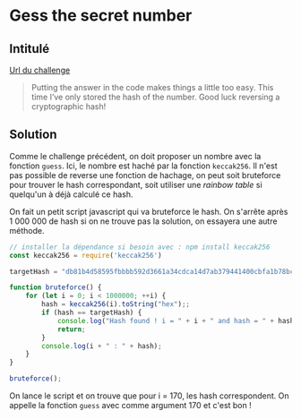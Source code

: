 # Gess the secret number

## Intitulé 

[Url du challenge](https://capturetheether.com/challenges/lotteries/guess-the-secret-number/)

> Putting the answer in the code makes things a little too easy.
> This time I’ve only stored the hash of the number. Good luck reversing a cryptographic hash!

## Solution

Comme le challenge précédent, on doit proposer un nombre avec la fonction `guess`. Ici, le nombre est haché par la fonction `keccak256`. Il n'est pas possible de reverse une fonction de hachage, on peut soit bruteforce pour trouver le hash correspondant, soit utiliser une *rainbow table* si quelqu'un à déjà calculé ce hash.

On fait un petit script javascript qui va bruteforce le hash. On s'arrête après 1 000 000 de hash si on ne trouve pas la solution, on essayera une autre méthode.

```js
// installer la dépendance si besoin avec : npm install keccak256
const keccak256 = require('keccak256')

targetHash = "db81b4d58595fbbbb592d3661a34cdca14d7ab379441400cbfa1b78bc447c365"

function bruteforce() {
    for (let i = 0; i < 1000000; ++i) {
        hash = keccak256(i).toString("hex");;
        if (hash == targetHash) {
            console.log("Hash found ! i = " + i + " and hash = " + hash);
            return;
        }
        console.log(i + " : " + hash);
    }
}

bruteforce();
```

On lance le script et on trouve que pour i = 170, les hash correspondent. On appelle la fonction `guess` avec comme argument 170 et c'est bon !